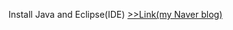 Install Java and Eclipse(IDE) [>>Link(my Naver blog)](https://blog.naver.com/cuberisu/222984303891)  
